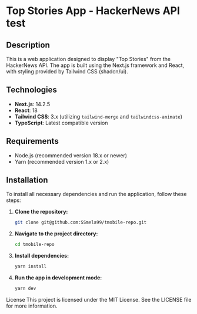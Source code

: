 # Top Stories App - HackerNews API test

## Description

This is a web application designed to display "Top Stories" from the HackerNews API. The app is built using the Next.js framework and React, with styling provided by Tailwind CSS (shadcn/ui).

## Technologies

- **Next.js**: 14.2.5
- **React**: 18
- **Tailwind CSS**: 3.x (utilizing `tailwind-merge` and `tailwindcss-animate`)
- **TypeScript**: Latest compatible version

## Requirements

- Node.js (recommended version 18.x or newer)
- Yarn (recommended version 1.x or 2.x)

## Installation

To install all necessary dependencies and run the application, follow these steps:

1. **Clone the repository:**

   ```bash
   git clone git@github.com:SSmela99/tmobile-repo.git
   ```

2. **Navigate to the project directory:**

   ```bash
   cd tmobile-repo
   ```

3. **Install dependencies:**

   ```bash
   yarn install
   ```

4. **Run the app in development mode:**

   ```bash
   yarn dev
   ```

License
This project is licensed under the MIT License. See the LICENSE file for more information.

